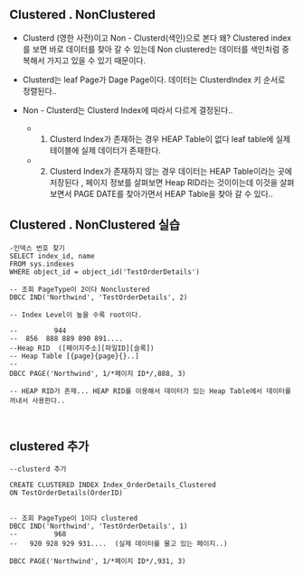 ## Clustered . NonClustered

- Clusterd (영한 사전)이고  Non - Clusterd(색인)으로 본다 왜? Clustered index를 보면 바로 데이터를 찾아 갈 수 있는데 Non clustered는 데이터를 색인처럼 중복해서 가지고 있을 수 있기 때문이다. 

- Clusterd는 leaf Page가 Dage Page이다.  데이터는 ClusterdIndex 키 순서로 정렬된다..

-  Non - Clusterd는 Clusterd Index에 따라서 다르게 결정된다..  
	- 1) Clusterd Index가 존재하는 경우 HEAP Table이 없다 leaf table에 실제 테이블에 실제 데이터가 존재한다.  
    
    - 2)  Clusterd Index가 존재하지 않는 경우 데이터는 HEAP Table이라는 곳에 저장된다 , 페이지 정보를 살펴보면  Heap RID라는 것이이는데 이것을 살펴보면서  PAGE DATE를 찾아가면서 HEAP Table을 찾아 갈 수 있다..
    
    
## Clustered . NonClustered 실습

````
-인덱스 번호 찾기 
SELECT index_id, name
FROM sys.indexes
WHERE object_id = object_id('TestOrderDetails')

-- 조회 PageType이 2이다 Nonclustered
DBCC IND('Northwind', 'TestOrderDetails', 2)

-- Index Level이 높을 수록 root이다. 

--         944
--  856  888 889 890 891....
--Heap RID  ([페이지주소][파일ID][슬록])
-- Heap Table [{page}{page}{}..]
-- 
DBCC PAGE('Northwind', 1/*페이지 ID*/,888, 3)

-- HEAP RID가 존재... HEAP RID를 이용해서 데이터가 있는 Heap Table에서 데이터를 꺼내서 사용한다.. 



````
    


## clustered 추가 

````
--clusterd 추가 

CREATE CLUSTERED INDEX Index_OrderDetails_Clustered
ON TestOrderDetails(OrderID)


-- 조회 PageType이 1이다 clustered
DBCC IND('Northwind', 'TestOrderDetails', 1)
--         968
--   920 928 929 931....  (실제 데이터를 물고 있는 페이지..)

DBCC PAGE('Northwind', 1/*페이지 ID*/,931, 3)
````